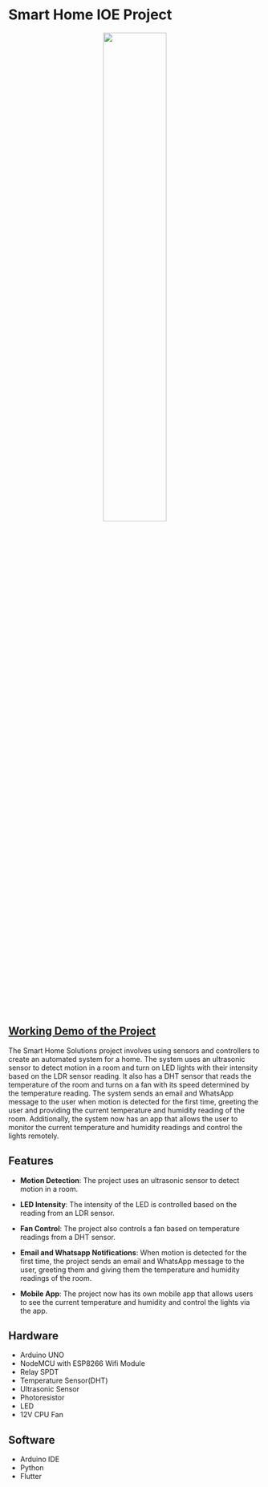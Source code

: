 # Smart Home IOE Project
<div align="center">
  <img width="50%" src="https://user-images.githubusercontent.com/78678620/232416623-fca5bdc7-80f3-444b-a4df-a03d8ce3515a.jpg"></img>
</div>



## [Working Demo of the Project](https://youtu.be/Hja5Ex_1M4U)
The Smart Home Solutions project involves using sensors and controllers to create an automated system for a home. The system uses an ultrasonic sensor to detect motion in a room and turn on LED lights with their intensity based on the LDR sensor reading. It also has a DHT sensor that reads the temperature of the room and turns on a fan with its speed determined by the temperature reading. The system sends an email and WhatsApp message to the user when motion is detected for the first time, greeting the user and providing the current temperature and humidity reading of the room. Additionally, the system now has an app that allows the user to monitor the current temperature and humidity readings and control the lights remotely.

## Features
- **Motion Detection**: The project uses an ultrasonic sensor to detect motion in a room.

- **LED Intensity**: The intensity of the LED is controlled based on the reading from an LDR sensor.

- **Fan Control**: The project also controls a fan based on temperature readings from a DHT sensor.

- **Email and Whatsapp Notifications**: When motion is detected for the first time, the project sends an email and WhatsApp message to the user, greeting them and giving them the temperature and humidity readings of the room.

- **Mobile App**: The project now has its own mobile app that allows users to see the current temperature and humidity and control the lights via the app.

## Hardware
- Arduino UNO
- NodeMCU with ESP8266 Wifi Module
- Relay SPDT
- Temperature Sensor(DHT)
- Ultrasonic Sensor
- Photoresistor
- LED
- 12V CPU Fan
## Software
- Arduino IDE
- Python
- Flutter

